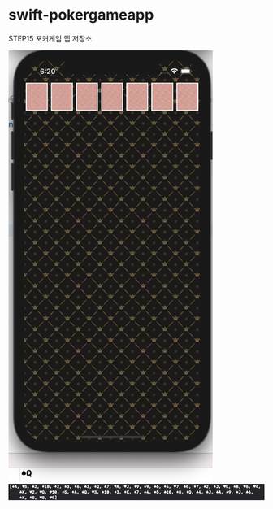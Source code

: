 # swift-pokergameapp
STEP15 포커게임 앱 저장소

![cardImageCardIns](/images/step1.png)
![AfterCardShuffled](/images/shuffleDeck.png)